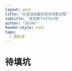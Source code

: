 ```yaml
---
layout: post
title: "光追渲染器实现与完善过程"
subtitle: '求求来个offer吧'
author: "ZolHo"
header-style: text
tags:
  - 图形学
---
```



# 待填坑
